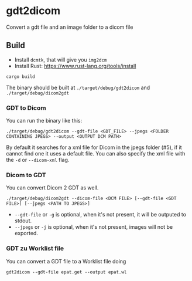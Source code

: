 # gdt2dicom
Convert a gdt file and an image folder to a dicom file


## Build

* Install `dcmtk`, that will give you `img2dcm`
* Install Rust: https://www.rust-lang.org/tools/install

```
cargo build
```

The binary should be built at `./target/debug/gdt2dicom` and `./target/debug/dicom2gdt`

### GDT to Dicom

You can run the binary like this:

```
./target/debug/gdt2dicom --gdt-file <GDT_FILE> --jpegs <FOLDER CONTAINING JPEGS> --output <OUTPUT DCM PATH>
```

By default it searches for a xml file for Dicom in the jpegs folder (#5),
if it cannot find one it uses a default file. You can also specify the xml file with the `-d` or `--dicom-xml` flag.

### Dicom to GDT

You can convert Dicom 2 GDT as well.

```
./target/debug/dicom2gdt --dicom-file <DCM FILE> [--gdt-file <GDT FILE>] [--jpegs <PATH TO JPEGS>]
```

- `--gdt-file` or `-g` is optional, when it's not present, it will be outputed to stdout.
- `--jpegs` or `-j` is optional, when it's not present, images will not be exported.

### GDT zu Worklist file

You can convert a GDT file to a Worklist file doing

```
gdt2dicom --gdt-file epat.get --output epat.wl
```
